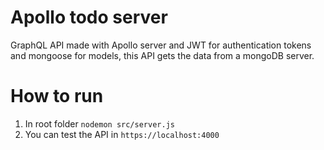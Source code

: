 # Apollo todo server

GraphQL API made with Apollo server and JWT for authentication tokens and mongoose for models,
this API gets the data from a mongoDB server.

# How to run

1. In root folder `nodemon src/server.js`
2. You can test the API in `https://localhost:4000`
